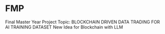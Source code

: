 # FMP
Final Master Year Project
Topic: BLOCKCHAIN DRIVEN DATA TRADING FOR AI TRAINING DATASET
New Idea for Blockchain with LLM 
